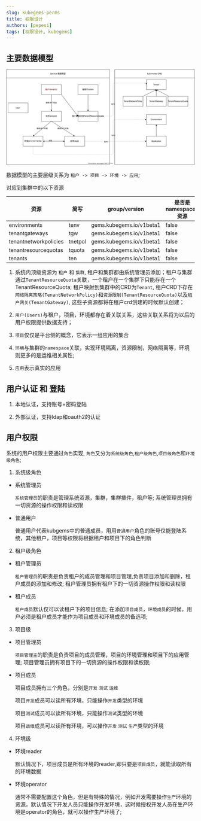 ```yaml
---
slug: kubegems-perms
title: 权限设计
authors: [pepesi]
tags: [权限设计, kubegems]
---
```


## 主要数据模型

![pic](./data-models.drawio.svg)

数据模型的主要层级关系为 `租户 -> 项目 -> 环境 -> 应用`;

对应到集群中的以下资源

| 资源|简写| group/version| 是否是namespaced资源| Crd|
| ---|---|---|---|---|
|environments                      |tenv               |gems.kubegems.io/v1beta1            |false        |Environment|
|tenantgateways                    |tgw                |gems.kubegems.io/v1beta1            |false        |TenantGateway |
|tenantnetworkpolicies             |tnetpol            |gems.kubegems.io/v1beta1            |false        |TenantNetworkPolicy |
|tenantresourcequotas              |tquota             |gems.kubegems.io/v1beta1            |false        |TenantResourceQuota |
|tenants                           |ten                |gems.kubegems.io/v1beta1            |false        |Tenant |

1. 系统内顶级资源为 `租户` 和 `集群`,  租户和集群都由系统管理员添加；租户与集群通过`TenantResourceQuota`关联，一个租户在一个集群下只能存在一个TenantResourceQuota;
租户映射到集群中的CRD为`Tenant`, 租户CRD下存在`网络隔离策略(TenantNetworkPolicy)`和`资源限制(TenantResourceQuota)`以及`租户网关(TenantGateway)`, 这些子资源都将在租户crd创建的时候默认创建；

2. `用户(Users)`与租户，项目，环境都存在着关联关系，这些关联关系将为以后的用户权限提供数据支持；

3. `项目`仅仅是平台侧的概念，它表示一组应用的集合

4. `环境`与集群的`namespace`关联，实现环境隔离，资源限制，网络隔离等，环境则更多的是运维相关属性;

5. `应用`表示真实的应用



## 用户认证 和 登陆

1. 本地认证，支持账号+密码登陆

2. 外部认证，支持ldap和oauth2的认证

## 用户权限

系统的用户权限主要通过`角色`实现, `角色`又分为`系统级角色`,`租户级角色`,`项目级角色`和`环境级角色`;

1. 系统级角色

- 系统管理员
	
	`系统管理员`的职责是管理系统资源，集群，集群插件，租户等; 系统管理员拥有一切资源的操作权限和读权限
	 
- 普通用户

	普通用户代表kubgems中的普通成员，用用`普通用户`角色的账号仅能登陆系统，其他租户，项目等权限将根据租户和项目下的角色判断

2. 租户级角色

- 租户管理员

	`租户管理员`的职责是负责租户的成员管理和项目管理,负责项目添加和删除，租户成员的添加和修改; 租户管理员拥有租户下的一切资源操作权限和读权限

- 租户成员

	`租户成员`默认仅可以读租户下的项目信息; 在添加`项目成员`，`环境成员`的时候，用户必须是租户成员才能作为项目成员和环境成员的备选项;
	
3. 项目级
	
- 项目管理员 

	`项目管理主`的职责是负责项目的成员管理，项目的环境管理和项目下的应用管理; 项目管理员拥有项目下的一切资源的操作权限和读权限;

- 项目成员

	项目成员拥有三个角色，分别是`开发` `测试` `运维`

	项目`开发`成员可以读所有环境，只能操作`开发`类型的环境

	项目`测试`成员可以读所有环境，只能操作`测试`类型的环境
	
	项目`运维`成员可以读所有环境，可以操作`开发` `测试` `生产`类型的环境
		
4. 环境级

- 环境reader

	默认情况下，项目成员是所有环境的reader,即只要是`项目成员`，就能读取所有的环境数据

- 环境operator

	通常不需要配置这个角色，但是有特殊的情况，例如开发需要操作`生产`环境的资源，默认情况下开发人员只能操作开发环境，这时候授权开发人员在生产环境是operator的角色，就可以操作生产环境了;